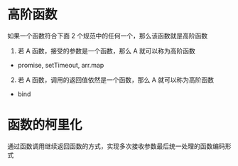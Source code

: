 # 高阶函数
如果一个函数符合下面 2 个规范中的任何一个，那么该函数就是高阶函数
1. 若 A 函数，接受的参数是一个函数，那么 A 就可以称为高阶函数
  - promise, setTimeout, arr.map
2. 若 A 函数，调用的返回值依然是一个函数，那么 A 就可以称为高阶函数
  - bind

# 函数的柯里化
通过函数调用继续返回函数的方式，实现多次接收参数最后统一处理的函数编码形式